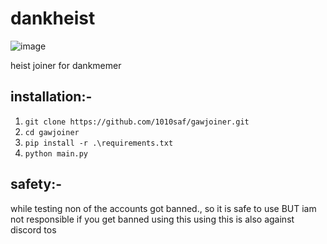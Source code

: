 # dankheist
![image](https://github.com/1010saf/dankheist/assets/92152439/daccf8b4-d27b-4f6c-ba9e-defb5fcd3d11)

heist joiner for dankmemer

## installation:-
1) ```git clone https://github.com/1010saf/gawjoiner.git```
2) ```cd gawjoiner```
3) ```pip install -r .\requirements.txt```
4) ```python main.py```

## safety:-
while testing non of the accounts got banned., so it is safe to use BUT iam not responsible if you get banned using this
using this is also against discord tos

